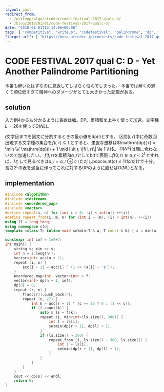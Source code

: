 ```yaml
---
layout: post
redirect_from:
  - /writeup/algo/atcoder/code-festival-2017-qualc-d/
  - /blog/2018/01/01/code-festival-2017-qualc-d/
date: "2018-01-01T12:14:06+09:00"
tags: [ "competitive", "writeup", "codefestival", "palindrome", "dp", "cumulative-sum" ]
"target_url": [ "https://beta.atcoder.jp/contests/code-festival-2017-qualc/tasks/code_festival_2017_qualc_d" ]
---
```


# CODE FESTIVAL 2017 qual C: D - Yet Another Palindrome Partitioning

本番も解いたはずなのに見返してしばらく悩んでしまった。
本番では解くの遅くて順位低すぎて精神へのダメージがとても大きかった記憶がある。

## solution

入力例$4$からも分かるように貪欲は嘘。DP。累積和を上手く使って加速。文字種$L = 26$を使って$O(NL)$。

$i$文字目までを回文に分割するときの最小値を$\mathrm{dp}(i)$とする。
区間$[l, r)$中に奇数回出現する文字種の集合を$f(l, r) \subseteq L$とすると、愚直な遷移は$\mathrm{dp}( r) = \min \\{ \mathrm{dp}(l) + 1 \mid l \lt r, \|f(l, r)\| \le 1 \\}$。
$O(N^2)$は間に合わないので加速したい。
$f(l, r)$を累積和$a\_r$としてbitで表現し$f(0, r) \cong a\_r \lt 2^L$とすれば、$l$として見るべきは$a\_l = a\_r \oplus c$ (ただし$\mathrm{popcount}( c) \le 1$)な$l$だけで十分。
長さ$2^L$の表を適当に作ってこれに対するDPのように直せば$O(NL)$となる。

## implementation

``` c++
#include <algorithm>
#include <iostream>
#include <unordered_map>
#include <vector>
#define repeat(i, n) for (int i = 0; (i) < int(n); ++(i))
#define repeat_from(i, m, n) for (int i = (m); (i) < int(n); ++(i))
using ll = long long;
using namespace std;
template <class T> inline void setmin(T & a, T const & b) { a = min(a, b); }

constexpr int inf = 1e9+7;
int main() {
    string s; cin >> s;
    int n = s.length();
    vector<int> acc(n + 1);
    repeat (i, n) {
        acc[i + 1] = acc[i] ^ (1 << (s[i] - 'a'));
    }
    unordered_map<int, vector<int> > f;
    vector<int> dp(n + 1, inf);
    dp[0] = 0;
    repeat (r, n) {
        f[acc[r]].push_back(r);
        repeat (c, 27) {
            int k = acc[r + 1] ^ (c == 26 ? 0 : (1 << c));
            if (f.count(k)) {
                auto & ls = f[k];
                repeat (i, min<int>(ls.size(), 300)) {
                    int l = ls[i];
                    setmin(dp[r + 1], dp[l] + 1);
                }
                if (ls.size() > 300) {
                    repeat_from (i, ls.size() - 300, ls.size()) {
                        int l = ls[i];
                        setmin(dp[r + 1], dp[l] + 1);
                    }
                }
            }
        }
    }
    cout << dp[n] << endl;
    return 0;
}
```
